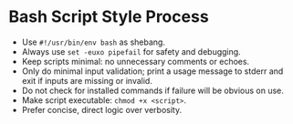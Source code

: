 # Bash Script Style Process

- Use `#!/usr/bin/env bash` as shebang.
- Always use `set -euxo pipefail` for safety and debugging.
- Keep scripts minimal: no unnecessary comments or echoes.
- Only do minimal input validation; print a usage message to stderr and exit if inputs are missing or invalid.
- Do not check for installed commands if failure will be obvious on use.
- Make script executable: `chmod +x <script>`.
- Prefer concise, direct logic over verbosity.